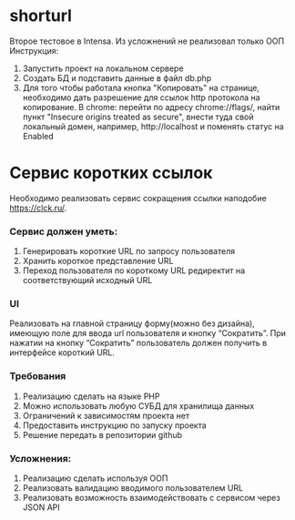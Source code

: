 # shorturl
Второе тестовое в Intensa. Из усложнений не реализовал только ООП
Инструкция:
1. Запустить проект на локальном сервере
2. Создать БД и подставить данные в файл db.php
3. Для того чтобы работала кнопка "Копировать" на странице, необходимо дать разрешение для ссылок http протокола на копирование. В chrome: перейти по адресу chrome://flags/, найти пункт "Insecure origins treated as secure", внести туда свой локальный домен, например, http://localhost и поменять статус на Enabled
# Сервис коротких ссылок

Необходимо реализовать сервис сокращения ссылки наподобие https://clck.ru/.

### Сервис должен уметь:

1. Генерировать короткие URL по запросу пользователя
2. Хранить короткое представление URL
3. Переход пользователя по короткому URL редиректит на соответствующий исходный URL

### UI

Реализовать на главной страницу форму(можно без дизайна), имеющую поле для ввода url пользователя и кнопку “Сократить”. При нажатии на кнопку “Сократить” пользователь должен получить в интерфейсе короткий URL.

### Требования

1. Реализацию сделать на языке PHP
2. Можно использовать любую СУБД для хранилища данных
3. Ограничений к зависимостям проекта нет
4. Предоставить инструкцию по запуску проекта
5. Решение передать в репозитории github

### Усложнения:

1. Реализацию сделать используя ООП
2. Реализовать валидацию вводимого пользователем URL
3. Реализовать возможность взаимодействовать с сервисом через JSON API
